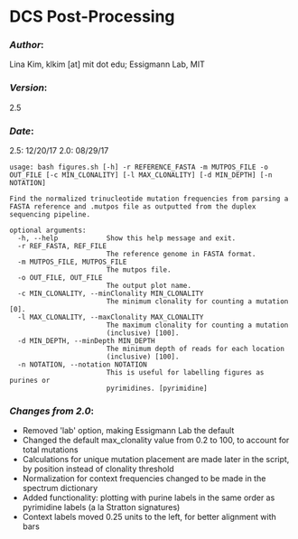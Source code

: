 # DCS Post-Processing
### _Author_:
Lina Kim, klkim [at] mit dot edu; Essigmann Lab, MIT
### _Version_: 
2.5
### _Date_:
2.5: 12/20/17
2.0: 08/29/17

```
usage: bash figures.sh [-h] -r REFERENCE_FASTA -m MUTPOS_FILE -o OUT_FILE [-c MIN_CLONALITY] [-l MAX_CLONALITY] [-d MIN_DEPTH] [-n NOTATION]

Find the normalized trinucleotide mutation frequencies from parsing a FASTA reference and .mutpos file as outputted from the duplex sequencing pipeline.

optional arguments:
  -h, --help            Show this help message and exit.
  -r REF_FASTA, REF_FILE
                        The reference genome in FASTA format.
  -m MUTPOS_FILE, MUTPOS_FILE
                        The mutpos file.
  -o OUT_FILE, OUT_FILE
                        The output plot name.
  -c MIN_CLONALITY, --minClonality MIN_CLONALITY
                        The minimum clonality for counting a mutation [0].
  -l MAX_CLONALITY, --maxClonality MAX_CLONALITY
                        The maximum clonality for counting a mutation
                        (inclusive) [100].
  -d MIN_DEPTH, --minDepth MIN_DEPTH
                        The minimum depth of reads for each location
                        (inclusive) [100].
  -n NOTATION, --notation NOTATION
                        This is useful for labelling figures as purines or
                        pyrimidines. [pyrimidine]
```
### _Changes from 2.0_:
* Removed 'lab' option, making Essigmann Lab the default
* Changed the default max_clonality value from 0.2 to 100, to account for total mutations
* Calculations for unique mutation placement are made later in the script, by position instead of clonality threshold
* Normalization for context frequencies changed to be made in the spectrum dictionary
* Added functionality: plotting with purine labels in the same order as pyrimidine labels (a la Stratton signatures)
* Context labels moved 0.25 units to the left, for better alignment with bars
